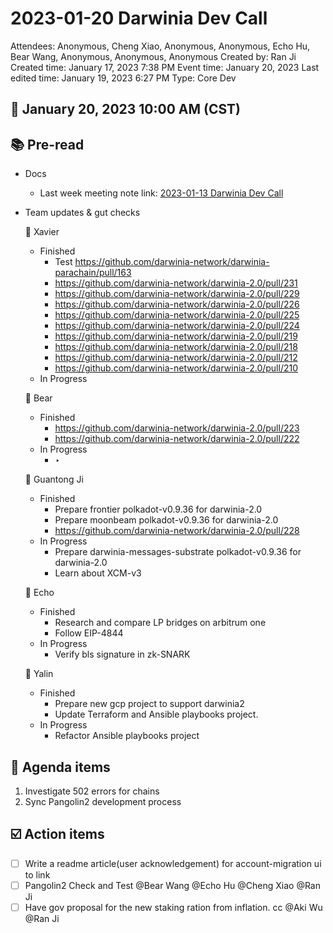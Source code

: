 # 2023-01-20 Darwinia Dev Call

Attendees: Anonymous, Cheng Xiao, Anonymous, Anonymous, Echo Hu, Bear Wang, Anonymous, Anonymous, Anonymous
Created by: Ran Ji
Created time: January 17, 2023 7:38 PM
Event time: January 20, 2023
Last edited time: January 19, 2023 6:27 PM
Type: Core Dev

## 📅 January 20, 2023 10:00 AM (CST)

## 📚 Pre-read

- Docs
    - Last week meeting note link: [2023-01-13 Darwinia Dev Call](2023-01-13%20Darwinia%20Dev%20Call%209698a009fbc04548a7178a5bbfd2a6e0.md)
- Team updates & gut checks
    
    🎯 Xavier
    
    - Finished
        - Test https://github.com/darwinia-network/darwinia-parachain/pull/163
        - https://github.com/darwinia-network/darwinia-2.0/pull/231
        - https://github.com/darwinia-network/darwinia-2.0/pull/229
        - https://github.com/darwinia-network/darwinia-2.0/pull/226
        - https://github.com/darwinia-network/darwinia-2.0/pull/225
        - https://github.com/darwinia-network/darwinia-2.0/pull/224
        - https://github.com/darwinia-network/darwinia-2.0/pull/219
        - https://github.com/darwinia-network/darwinia-2.0/pull/218
        - https://github.com/darwinia-network/darwinia-2.0/pull/212
        - https://github.com/darwinia-network/darwinia-2.0/pull/210
    - In Progress
    
    🎯 Bear
    
    - Finished
        - https://github.com/darwinia-network/darwinia-2.0/pull/223
        - https://github.com/darwinia-network/darwinia-2.0/pull/222
    - In Progress
        - ‣
    
    🎯 Guantong Ji
    
    - Finished
        - Prepare frontier polkadot-v0.9.36 for darwinia-2.0
        - Prepare moonbeam polkadot-v0.9.36 for darwinia-2.0
        - https://github.com/darwinia-network/darwinia-2.0/pull/228
    - In Progress
        - Prepare darwinia-messages-substrate polkadot-v0.9.36 for darwinia-2.0
        - Learn about XCM-v3
    
    🎯 Echo
    
    - Finished
        - Research and compare LP bridges on arbitrum one
        - Follow EIP-4844
    - In Progress
        - Verify bls signature in zk-SNARK
    
    🎯 Yalin
    
    - Finished
        - Prepare new gcp project to support darwinia2
        - Update Terraform and Ansible playbooks project.
    - In Progress
        - Refactor Ansible playbooks project

## 💬 Agenda items

1. Investigate 502 errors for chains
2. Sync Pangolin2 development process

## ☑️ Action items

- [ ]  Write a readme article(user acknowledgement) for account-migration ui to link
- [ ]  Pangolin2 Check and Test @Bear Wang @Echo Hu @Cheng Xiao @Ran Ji
- [ ]  Have gov proposal for the new staking ration from inflation. cc @Aki Wu  @Ran Ji